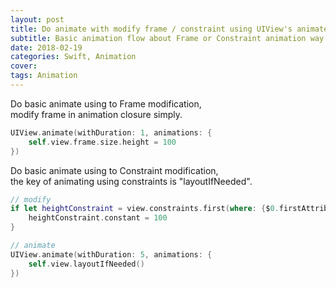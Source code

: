 ```yaml
---
layout: post
title: Do animate with modify frame / constraint using UIView's animate function.
subtitle: Basic animation flow about Frame or Constraint animation way.
date: 2018-02-19
categories: Swift, Animation
cover:
tags: Animation
---
```


Do basic animate using to Frame modification,<br />
modify frame in animation closure simply.

```swift
UIView.animate(withDuration: 1, animations: {
    self.view.frame.size.height = 100
})
```

Do basic animate using to Constraint modification,<br />
the key of animating using constraints is "layoutIfNeeded".

```swift
// modify
if let heightConstraint = view.constraints.first(where: {$0.firstAttribute == .height}) {
    heightConstraint.constant = 100
}

// animate
UIView.animate(withDuration: 5, animations: {
    self.view.layoutIfNeeded()
})
```
